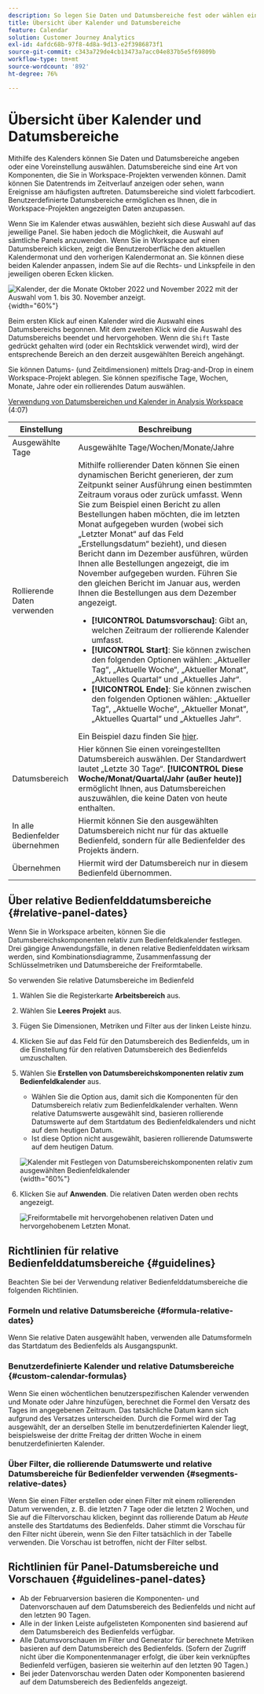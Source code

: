```yaml
---
description: So legen Sie Daten und Datumsbereiche fest oder wählen eine Vorgabe aus.
title: Übersicht über Kalender und Datumsbereiche
feature: Calendar
solution: Customer Journey Analytics
exl-id: 4afdc68b-97f8-4d8a-9d13-e2f3986873f1
source-git-commit: c343a729de4cb13473a7acc04e837b5e5f69809b
workflow-type: tm+mt
source-wordcount: '892'
ht-degree: 76%

---
```


# Übersicht über Kalender und Datumsbereiche

Mithilfe des Kalenders können Sie Daten und Datumsbereiche angeben oder eine Voreinstellung auswählen. Datumsbereiche sind eine Art von Komponenten, die Sie in Workspace-Projekten verwenden können. Damit können Sie Datentrends im Zeitverlauf anzeigen oder sehen, wann Ereignisse am häufigsten auftreten. Datumsbereiche sind violett farbcodiert. Benutzerdefinierte Datumsbereiche ermöglichen es Ihnen, die in Workspace-Projekten angezeigten Daten anzupassen.

Wenn Sie im Kalender etwas auswählen, bezieht sich diese Auswahl auf das jeweilige Panel. Sie haben jedoch die Möglichkeit, die Auswahl auf sämtliche Panels anzuwenden. Wenn Sie in Workspace auf einen Datumsbereich klicken, zeigt die Benutzeroberfläche den aktuellen Kalendermonat und den vorherigen Kalendermonat an. Sie können diese beiden Kalender anpassen, indem Sie auf die Rechts- und Linkspfeile in den jeweiligen oberen Ecken klicken.

![Kalender, der die Monate Oktober 2022 und November 2022 mit der Auswahl vom 1. bis 30. November anzeigt.](assets/aw_calendar2.png){width="60%"}

Beim ersten Klick auf einen Kalender wird die Auswahl eines Datumsbereichs begonnen. Mit dem zweiten Klick wird die Auswahl des Datumsbereichs beendet und hervorgehoben. Wenn die `Shift` Taste gedrückt gehalten wird (oder ein Rechtsklick verwendet wird), wird der entsprechende Bereich an den derzeit ausgewählten Bereich angehängt.

Sie können Datums- (und Zeitdimensionen) mittels Drag-and-Drop in einem Workspace-Projekt ablegen. Sie können spezifische Tage, Wochen, Monate, Jahre oder ein rollierendes Datum auswählen.

[Verwendung von Datumsbereichen und Kalender in Analysis Workspace](https://experienceleague.adobe.com/docs/analytics-learn/tutorials/analysis-workspace/calendar-and-date-ranges/using-dates-in-analysis-workspace.html?lang=de) (4:07)

| Einstellung | Beschreibung |
| --- | --- |
| Ausgewählte Tage | Ausgewählte Tage/Wochen/Monate/Jahre |
| Rollierende Daten verwenden | Mithilfe rollierender Daten können Sie einen dynamischen Bericht generieren, der zum Zeitpunkt seiner Ausführung einen bestimmten Zeitraum voraus oder zurück umfasst. Wenn Sie zum Beispiel einen Bericht zu allen Bestellungen haben möchten, die im letzten Monat aufgegeben wurden (wobei sich „Letzter Monat“ auf das Feld „Erstellungsdatum“ bezieht), und diesen Bericht dann im Dezember ausführen, würden Ihnen alle Bestellungen angezeigt, die im November aufgegeben wurden. Führen Sie den gleichen Bericht im Januar aus, werden Ihnen die Bestellungen aus dem Dezember angezeigt.<ul><li>**[!UICONTROL Datumsvorschau]**: Gibt an, welchen Zeitraum der rollierende Kalender umfasst.</li><li>**[!UICONTROL Start]**: Sie können zwischen den folgenden Optionen wählen: „Aktueller Tag“, „Aktuelle Woche“, „Aktueller Monat“, „Aktuelles Quartal“ und „Aktuelles Jahr“.</li><li>**[!UICONTROL Ende]**: Sie können zwischen den folgenden Optionen wählen: „Aktueller Tag“, „Aktuelle Woche“, „Aktueller Monat“, „Aktuelles Quartal“ und „Aktuelles Jahr“.</li></ul>Ein Beispiel dazu finden Sie [hier](/help/components/date-ranges/custom-date-ranges.md). |
| Datumsbereich | Hier können Sie einen voreingestellten Datumsbereich auswählen. Der Standardwert lautet „Letzte 30 Tage“. **[!UICONTROL Diese Woche/Monat/Quartal/Jahr (außer heute)]** ermöglicht Ihnen, aus Datumsbereichen auszuwählen, die keine Daten von heute enthalten. |
| In alle Bedienfelder übernehmen | Hiermit können Sie den ausgewählten Datumsbereich nicht nur für das aktuelle Bedienfeld, sondern für alle Bedienfelder des Projekts ändern. |
| Übernehmen | Hiermit wird der Datumsbereich nur in diesem Bedienfeld übernommen. |

## Über relative Bedienfelddatumsbereiche {#relative-panel-dates}

Wenn Sie in Workspace arbeiten, können Sie die Datumsbereichskomponenten relativ zum Bedienfeldkalender festlegen. Drei gängige Anwendungsfälle, in denen relative Bedienfelddaten wirksam werden, sind Kombinationsdiagramme, Zusammenfassung der Schlüsselmetriken und Datumsbereiche der Freiformtabelle.

So verwenden Sie relative Datumsbereiche im Bedienfeld

1. Wählen Sie die Registerkarte **Arbeitsbereich** aus.
1. Wählen Sie **Leeres Projekt** aus.
1. Fügen Sie Dimensionen, Metriken und Filter aus der linken Leiste hinzu.
1. Klicken Sie auf das Feld für den Datumsbereich des Bedienfelds, um in die Einstellung für den relativen Datumsbereich des Bedienfelds umzuschalten.
1. Wählen Sie **Erstellen von Datumsbereichskomponenten relativ zum Bedienfeldkalender** aus.
   * Wählen Sie die Option aus, damit sich die Komponenten für den Datumsbereich relativ zum Bedienfeldkalender verhalten.
Wenn relative Datumswerte ausgewählt sind, basieren rollierende Datumswerte auf dem Startdatum des Bedienfeldkalenders und nicht auf dem heutigen Datum.
   * Ist diese Option nicht ausgewählt, basieren rollierende Datumswerte auf dem heutigen Datum.

   ![Kalender mit Festlegen von Datumsbereichskomponenten relativ zum ausgewählten Bedienfeldkalender](assets/relative-date-selected.png){width="60%"}

1. Klicken Sie auf **Anwenden**.
Die relativen Daten werden oben rechts angezeigt.

   ![Freiformtabelle mit hervorgehobenen relativen Daten und hervorgehobenem Letzten Monat. ](assets/relative-date-range1.png)

## Richtlinien für relative Bedienfelddatumsbereiche {#guidelines}

Beachten Sie bei der Verwendung relativer Bedienfelddatumsbereiche die folgenden Richtlinien.

### Formeln und relative Datumsbereiche {#formula-relative-dates}

Wenn Sie relative Daten ausgewählt haben, verwenden alle Datumsformeln das Startdatum des Bedienfelds als Ausgangspunkt.

### Benutzerdefinierte Kalender und relative Datumsbereiche {#custom-calendar-formulas}

Wenn Sie einen wöchentlichen benutzerspezifischen Kalender verwenden und Monate oder Jahre hinzufügen, berechnet die Formel den Versatz des Tages im angegebenen Zeitraum. Das tatsächliche Datum kann sich aufgrund des Versatzes unterscheiden. Durch die Formel wird der Tag ausgewählt, der an derselben Stelle im benutzerdefinierten Kalender liegt, beispielsweise der dritte Freitag der dritten Woche in einem benutzerdefinierten Kalender.

### Über Filter, die rollierende Datumswerte und relative Datumsbereiche für Bedienfelder verwenden {#segments-relative-dates}

Wenn Sie einen Filter erstellen oder einen Filter mit einem rollierenden Datum verwenden, z. B. die letzten 7 Tage oder die letzten 2 Wochen, und Sie auf die Filtervorschau klicken, beginnt das rollierende Datum ab *Heute* anstelle des Startdatums des Bedienfelds. Daher stimmt die Vorschau für den Filter nicht überein, wenn Sie den Filter tatsächlich in der Tabelle verwenden. Die Vorschau ist betroffen, nicht der Filter selbst.

## Richtlinien für Panel-Datumsbereiche und Vorschauen {#guidelines-panel-dates}

* Ab der Februarversion basieren die Komponenten- und Datenvorschauen auf dem Datumsbereich des Bedienfelds und nicht auf den letzten 90 Tagen.
* Alle in der linken Leiste aufgelisteten Komponenten sind basierend auf dem Datumsbereich des Bedienfelds verfügbar.
* Alle Datumsvorschauen im Filter und Generator für berechnete Metriken basieren auf dem Datumsbereich des Bedienfelds. (Sofern der Zugriff nicht über die Komponentenmanager erfolgt, die über kein verknüpftes Bedienfeld verfügen, basieren sie weiterhin auf den letzten 90 Tagen.)
* Bei jeder Datenvorschau werden Daten oder Komponenten basierend auf dem Datumsbereich des Bedienfelds angezeigt.